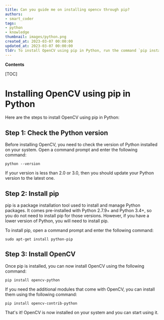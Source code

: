 ```yaml
---
title: Can you guide me on installing opencv through pip?
authors:
- smart_coder
tags:
- python
- knowledge
thumbnail: images/python.png
created_at: 2023-03-07 00:00:00
updated_at: 2023-03-07 00:00:00
tldr: To install OpenCV using pip in Python, run the command `pip install opencv-python` in the terminal or command prompt.
---
```


**Contents**

[TOC]

# Installing OpenCV using pip in Python

Here are the steps to install OpenCV using pip in Python:

## Step 1: Check the Python version

Before installing OpenCV, you need to check the version of Python installed on your system. Open a command prompt and enter the following command:

```
python --version
```

If your version is less than 2.0 or 3.0, then you should update your Python version to the latest one.


## Step 2: Install pip

pip is a package installation tool used to install and manage Python packages. It comes pre-installed with Python 2.7.9+ and Python 3.4+, so you do not need to install pip for those versions. However, if you have a lower version of Python, you will need to install pip.

To install pip, open a command prompt and enter the following command:

```
sudo apt-get install python-pip
```

## Step 3: Install OpenCV

Once pip is installed, you can now install OpenCV using the following command:

```
pip install opencv-python
```

If you need the additional modules that come with OpenCV, you can install them using the following command:

```
pip install opencv-contrib-python
```

That's it! OpenCV is now installed on your system and you can start using it.
